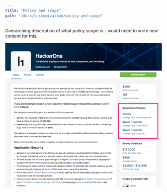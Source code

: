 ```yaml
---
title: "Policy and scope"
path: "/docs/customization/policy-and-scope"
---
```


Overarching description of what policy scope is - would need to write new content for this.

![Security page](./images/security-page.png)
